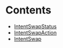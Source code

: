 

# Contents
- [IntentSwapStatus](IntentSwap.sol/enum.IntentSwapStatus.md)
- [IntentSwapAction](IntentSwap.sol/enum.IntentSwapAction.md)
- [IntentSwap](IntentSwap.sol/struct.IntentSwap.md)
